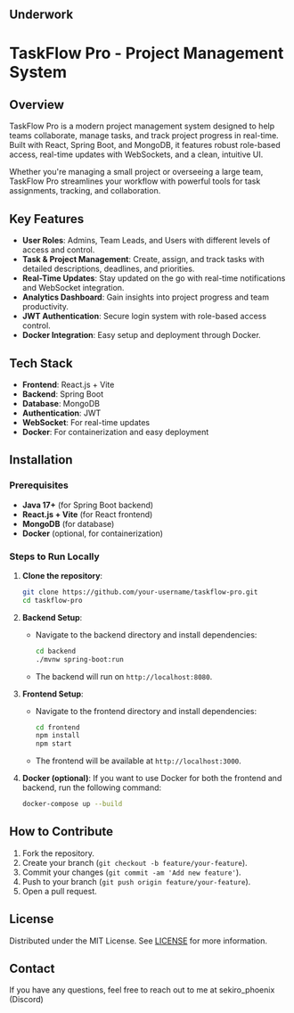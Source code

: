 Underwork
---

# TaskFlow Pro - Project Management System

## Overview
TaskFlow Pro is a modern project management system designed to help teams collaborate, manage tasks, and track project progress in real-time. Built with React, Spring Boot, and MongoDB, it features robust role-based access, real-time updates with WebSockets, and a clean, intuitive UI.

Whether you're managing a small project or overseeing a large team, TaskFlow Pro streamlines your workflow with powerful tools for task assignments, tracking, and collaboration.

## Key Features
- **User Roles**: Admins, Team Leads, and Users with different levels of access and control.
- **Task & Project Management**: Create, assign, and track tasks with detailed descriptions, deadlines, and priorities.
- **Real-Time Updates**: Stay updated on the go with real-time notifications and WebSocket integration.
- **Analytics Dashboard**: Gain insights into project progress and team productivity.
- **JWT Authentication**: Secure login system with role-based access control.
- **Docker Integration**: Easy setup and deployment through Docker.

## Tech Stack
- **Frontend**: React.js + Vite
- **Backend**: Spring Boot
- **Database**: MongoDB
- **Authentication**: JWT
- **WebSocket**: For real-time updates
- **Docker**: For containerization and easy deployment

## Installation

### Prerequisites
- **Java 17+** (for Spring Boot backend)
- **React.js + Vite** (for React frontend)
- **MongoDB** (for database)
- **Docker** (optional, for containerization)

### Steps to Run Locally

1. **Clone the repository**:
   ```bash
   git clone https://github.com/your-username/taskflow-pro.git
   cd taskflow-pro
   ```

2. **Backend Setup**:
   - Navigate to the backend directory and install dependencies:
     ```bash
     cd backend
     ./mvnw spring-boot:run
     ```
   - The backend will run on `http://localhost:8080`.

3. **Frontend Setup**:
   - Navigate to the frontend directory and install dependencies:
     ```bash
     cd frontend
     npm install
     npm start
     ```
   - The frontend will be available at `http://localhost:3000`.

4. **Docker (optional)**:
   If you want to use Docker for both the frontend and backend, run the following command:
   ```bash
   docker-compose up --build
   ```

## How to Contribute
1. Fork the repository.
2. Create your branch (`git checkout -b feature/your-feature`).
3. Commit your changes (`git commit -am 'Add new feature'`).
4. Push to your branch (`git push origin feature/your-feature`).
5. Open a pull request.

## License
Distributed under the MIT License. See [LICENSE](LICENSE) for more information.

## Contact
If you have any questions, feel free to reach out to me at sekiro_phoenix (Discord)
